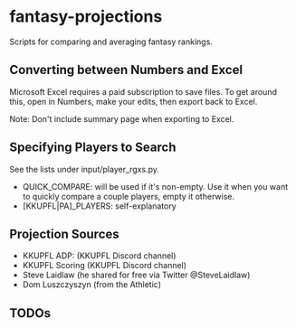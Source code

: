 # fantasy-projections

Scripts for comparing and averaging fantasy rankings.

## Converting between Numbers and Excel

Microsoft Excel requires a paid subscription to save files.  To get around this, open in Numbers, make your edits, then export back to Excel.

Note: Don't include summary page when exporting to Excel.

## Specifying Players to Search

See the lists under input/player_rgxs.py.
- QUICK_COMPARE: will be used if it's non-empty. Use it when you want to quickly compare a couple players, empty it otherwise.
- [KKUPFL|PA]_PLAYERS: self-explanatory


## Projection Sources

- KKUPFL ADP: (KKUPFL Discord channel)
- KKUPFL Scoring (KKUPFL Discord channel)
- Steve Laidlaw (he shared for free via Twitter @SteveLaidlaw)
- Dom Luszczyszyn (from the Athletic)

## TODOs
